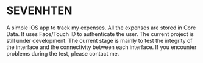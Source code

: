 # SEVENHTEN
A simple iOS app to track my expenses. All the expenses are stored in Core Data. It uses Face/Touch ID to authenticate the user. The current project is still under development. The current stage is mainly to test the integrity of the interface and the connectivity between each interface. If you encounter problems during the test, please contact me.
